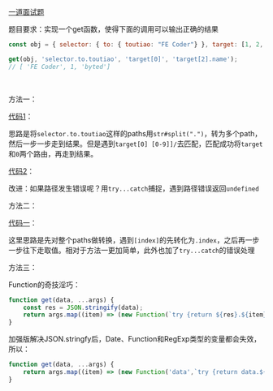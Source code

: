 [一道面试题](https://juejin.im/post/5bf769e0518825773a2ebfe5?utm_source=gold_browser_extension)

题目要求：实现一个get函数，使得下面的调用可以输出正确的结果

```javascript
const obj = { selector: { to: { toutiao: "FE Coder"} }, target: [1, 2, { name: 'byted'}]};

get(obj, 'selector.to.toutiao', 'target[0]', 'target[2].name');
// [ 'FE Coder', 1, 'byted']
```

<Br/>

方法一：

[代码1](https://jsbin.com/tuwayayofu/edit?js,console)：

思路是将`selector.to.toutiao`这样的paths用`str#split(".")`，转为多个path，然后一步一步走到结果。但是遇到`target[0] [0-9]]/`去匹配，匹配成功将`target`和`0`两个路由，再走到结果。

[代码2](https://jsbin.com/fewovupori/2/edit?js,console)：

改进：如果路径发生错误呢？用`try...catch`捕捉，遇到路径错误返回`undefined`

方法二：

[代码一](https://jsbin.com/kihezujiwe/1/edit?js,console)：

这里思路是先对整个paths做转换，遇到`[index]`的先转化为`.index`，之后再一步一步往下走取值。相对于方法一更加简单，此外也加了`try...catch`的错误处理

方法三：

Function的奇技淫巧：

```javascript
function get(data, ...args) {
	const res = JSON.stringify(data);
	return args.map((item) => (new Function(`try {return ${res}.${item} } catch(e) {}`))());
}
```

加强版解决JSON.stringfy后，Date、Function和RegExp类型的变量都会失效，所以：

```javascript
function get(data, ...args) {
    return args.map((item) => (new Function('data',`try {return data.${item} } catch(e) {}`))(data));
}
```




